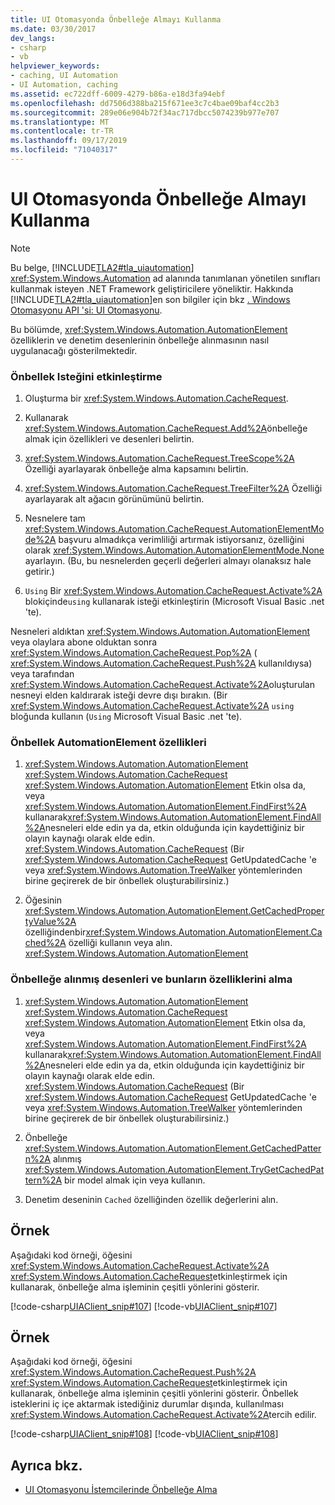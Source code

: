 ```yaml
---
title: UI Otomasyonda Önbelleğe Almayı Kullanma
ms.date: 03/30/2017
dev_langs:
- csharp
- vb
helpviewer_keywords:
- caching, UI Automation
- UI Automation, caching
ms.assetid: ec722dff-6009-4279-b86a-e18d3fa94ebf
ms.openlocfilehash: dd7506d388ba215f671ee3c7c4bae09baf4cc2b3
ms.sourcegitcommit: 289e06e904b72f34ac717dbcc5074239b977e707
ms.translationtype: MT
ms.contentlocale: tr-TR
ms.lasthandoff: 09/17/2019
ms.locfileid: "71040317"
---
```

# <a name="use-caching-in-ui-automation"></a>UI Otomasyonda Önbelleğe Almayı Kullanma
> [!NOTE]
> Bu belge, [!INCLUDE[TLA2#tla_uiautomation](../../../includes/tla2sharptla-uiautomation-md.md)] <xref:System.Windows.Automation> ad alanında tanımlanan yönetilen sınıfları kullanmak isteyen .NET Framework geliştiricilere yöneliktir. Hakkında [!INCLUDE[TLA2#tla_uiautomation](../../../includes/tla2sharptla-uiautomation-md.md)]en son bilgiler için bkz [. Windows Otomasyonu API 'si: UI Otomasyonu](https://go.microsoft.com/fwlink/?LinkID=156746).  
  
 Bu bölümde, <xref:System.Windows.Automation.AutomationElement> özelliklerin ve denetim desenlerinin önbelleğe alınmasının nasıl uygulanacağı gösterilmektedir.  
  
### <a name="activate-a-cache-request"></a>Önbellek Isteğini etkinleştirme  
  
1. Oluşturma bir <xref:System.Windows.Automation.CacheRequest>.  
  
2. Kullanarak <xref:System.Windows.Automation.CacheRequest.Add%2A>önbelleğe almak için özellikleri ve desenleri belirtin.  
  
3. <xref:System.Windows.Automation.CacheRequest.TreeScope%2A> Özelliği ayarlayarak önbelleğe alma kapsamını belirtin.  
  
4. <xref:System.Windows.Automation.CacheRequest.TreeFilter%2A> Özelliği ayarlayarak alt ağacın görünümünü belirtin.  
  
5. Nesnelere tam <xref:System.Windows.Automation.CacheRequest.AutomationElementMode%2A> başvuru almadıkça verimliliği artırmak istiyorsanız, özelliğini olarak <xref:System.Windows.Automation.AutomationElementMode.None> ayarlayın. (Bu, bu nesnelerden geçerli değerleri almayı olanaksız hale getirir.)  
  
6. `Using` Bir <xref:System.Windows.Automation.CacheRequest.Activate%2A> blokiçinde`using` kullanarak isteği etkinleştirin (Microsoft Visual Basic .net 'te).  
  
 Nesneleri aldıktan <xref:System.Windows.Automation.AutomationElement> veya olaylara abone olduktan sonra <xref:System.Windows.Automation.CacheRequest.Pop%2A> ( <xref:System.Windows.Automation.CacheRequest.Push%2A> kullanıldıysa) veya tarafından <xref:System.Windows.Automation.CacheRequest.Activate%2A>oluşturulan nesneyi elden kaldırarak isteği devre dışı bırakın. (Bir <xref:System.Windows.Automation.CacheRequest.Activate%2A> `using` bloğunda kullanın (`Using` Microsoft Visual Basic .net 'te).  
  
### <a name="cache-automationelement-properties"></a>Önbellek AutomationElement özellikleri  
  
1. <xref:System.Windows.Automation.AutomationElement> <xref:System.Windows.Automation.CacheRequest> <xref:System.Windows.Automation.AutomationElement> Etkin olsa da, veya <xref:System.Windows.Automation.AutomationElement.FindFirst%2A> kullanarak<xref:System.Windows.Automation.AutomationElement.FindAll%2A>nesneleri elde edin ya da, etkin olduğunda için kaydettiğiniz bir olayın kaynağı olarak elde edin. <xref:System.Windows.Automation.CacheRequest> (Bir <xref:System.Windows.Automation.CacheRequest> GetUpdatedCache 'e veya <xref:System.Windows.Automation.TreeWalker> yöntemlerinden birine geçirerek de bir önbellek oluşturabilirsiniz.)  
  
2. Öğesinin <xref:System.Windows.Automation.AutomationElement.GetCachedPropertyValue%2A> özelliğindenbir<xref:System.Windows.Automation.AutomationElement.Cached%2A> özelliği kullanın veya alın. <xref:System.Windows.Automation.AutomationElement>  
  
### <a name="obtain-cached-patterns-and-their-properties"></a>Önbelleğe alınmış desenleri ve bunların özelliklerini alma  
  
1. <xref:System.Windows.Automation.AutomationElement> <xref:System.Windows.Automation.CacheRequest> <xref:System.Windows.Automation.AutomationElement> Etkin olsa da, veya <xref:System.Windows.Automation.AutomationElement.FindFirst%2A> kullanarak<xref:System.Windows.Automation.AutomationElement.FindAll%2A>nesneleri elde edin ya da, etkin olduğunda için kaydettiğiniz bir olayın kaynağı olarak elde edin. <xref:System.Windows.Automation.CacheRequest> (Bir <xref:System.Windows.Automation.CacheRequest> GetUpdatedCache 'e veya <xref:System.Windows.Automation.TreeWalker> yöntemlerinden birine geçirerek de bir önbellek oluşturabilirsiniz.)  
  
2. Önbelleğe <xref:System.Windows.Automation.AutomationElement.GetCachedPattern%2A> alınmış <xref:System.Windows.Automation.AutomationElement.TryGetCachedPattern%2A> bir model almak için veya kullanın.  
  
3. Denetim deseninin `Cached` özelliğinden özellik değerlerini alın.  
  
## <a name="example"></a>Örnek  
 Aşağıdaki kod örneği, öğesini <xref:System.Windows.Automation.CacheRequest.Activate%2A> <xref:System.Windows.Automation.CacheRequest>etkinleştirmek için kullanarak, önbelleğe alma işleminin çeşitli yönlerini gösterir.  
  
 [!code-csharp[UIAClient_snip#107](../../../samples/snippets/csharp/VS_Snippets_Wpf/UIAClient_snip/CSharp/ClientForm.cs#107)]
 [!code-vb[UIAClient_snip#107](../../../samples/snippets/visualbasic/VS_Snippets_Wpf/UIAClient_snip/VisualBasic/ClientForm.vb#107)]  
  
## <a name="example"></a>Örnek  
 Aşağıdaki kod örneği, öğesini <xref:System.Windows.Automation.CacheRequest.Push%2A> <xref:System.Windows.Automation.CacheRequest>etkinleştirmek için kullanarak, önbelleğe alma işleminin çeşitli yönlerini gösterir. Önbellek isteklerini iç içe aktarmak istediğiniz durumlar dışında, kullanılması <xref:System.Windows.Automation.CacheRequest.Activate%2A>tercih edilir.  
  
 [!code-csharp[UIAClient_snip#108](../../../samples/snippets/csharp/VS_Snippets_Wpf/UIAClient_snip/CSharp/ClientForm.cs#108)]
 [!code-vb[UIAClient_snip#108](../../../samples/snippets/visualbasic/VS_Snippets_Wpf/UIAClient_snip/VisualBasic/ClientForm.vb#108)]  
  
## <a name="see-also"></a>Ayrıca bkz.

- [UI Otomasyonu İstemcilerinde Önbelleğe Alma](caching-in-ui-automation-clients.md)
